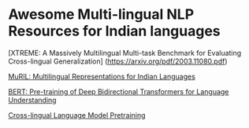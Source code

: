 # Awesome Multi-lingual NLP Resources for Indian languages


[XTREME: A Massively Multilingual Multi-task Benchmark for Evaluating Cross-lingual Generalization] (https://arxiv.org/pdf/2003.11080.pdf)

[MuRIL: Multilingual Representations for Indian Languages](https://arxiv.org/pdf/2103.10730.pdf)

[BERT: Pre-training of Deep Bidirectional Transformers for Language Understanding](https://arxiv.org/pdf/1810.04805.pdf)

[Cross-lingual Language Model Pretraining](https://arxiv.org/pdf/1901.07291.pdf)



